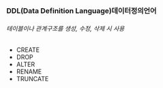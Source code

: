 
### DDL(Data Definition Language)데이터정의언어
###### 테이블이나 관계구조를 생성, 수정, 삭제 시 사용
- CREATE
- DROP
- ALTER
- RENAME
- TRUNCATE
